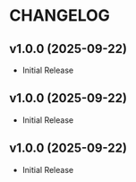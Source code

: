 # CHANGELOG

<!-- version list -->

## v1.0.0 (2025-09-22)

- Initial Release

## v1.0.0 (2025-09-22)

- Initial Release

## v1.0.0 (2025-09-22)

- Initial Release
